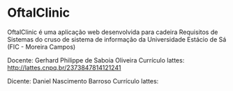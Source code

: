# OftalClinic

OftalClinic é uma aplicação web desenvolvida para cadeira Requisitos de Sistemas do cruso de sistema de informação da Universidade Estácio de Sá (FIC - Moreira Campos)

Docente:
Gerhard Philippe de Saboia Oliveira
Currículo lattes: http://lattes.cnpq.br/2373847814121241

Dicente:
Daniel Nascimento Barroso
Currículo lattes: 